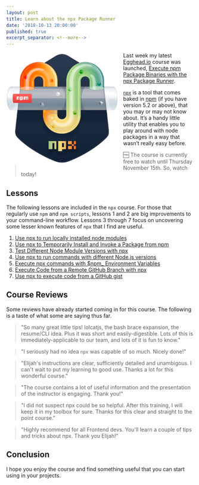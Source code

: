 ```yaml
---
layout: post
title: Learn about the npx Package Runner
date: '2018-10-13 20:00:00'
published: true
excerpt_separator: <!--more-->
---
```


<img src="../assets/images/2018/Nov/EGH_NPM-NPX.png" style="float: left; width: 300px; margin: 0 1em 1em 0; padding: 0;" /> Last week my latest [Egghead.io](https://egghead.io) course was launched, [Execute npm Package Binaries with the npx Package Runner](https://egghead.io/courses/execute-npm-package-binaries-with-the-npx-package-runner).

[`npx`](https://www.npmjs.com/package/npx) is a tool that comes baked in [npm](https://www.npmjs.com/) (if you have version 5.2 or above), that you may or may not know about. It’s a handy little utility that enables you to play around with node packages in a way that wasn’t really easy before.

> 🆓 The course is currently free to watch until Thursday November 15th. So, watch today!

<!--more-->

## Lessons

The following lessons are included in the `npx` course. For those that regularly use `npm` and `npm scripts`, lessons 1 and 2 are big improvements to your command-line workflow. Lessons 3 through 7 focus on uncovering some lesser known features of `npx` that I find are useful.

1. [Use npx to run locally installed node modules](https://egghead.io/lessons/npm-use-npx-to-run-locally-installed-node-modules)
2. [Use npx to Temporarily Install and Invoke a Package from npm](https://egghead.io/lessons/npm-use-npx-to-temporarily-install-and-invoke-a-package-from-npm)
3. [Test Different Node Module Versions with npx](https://egghead.io/lessons/npm-test-different-node-module-versions-with-npx)
4. [Use npx to run commands with different Node.js versions](https://egghead.io/lessons/npm-use-npx-to-run-commands-with-different-node-js-versions)
5. [Execute npx commands with $npm_ Environment Variables](https://egghead.io/lessons/npm-execute-npx-commands-with-npm_-environment-variables)
6. [Execute Code from a Remote GitHub Branch with npx](https://egghead.io/lessons/npm-execute-code-from-a-remote-github-branch-with-npx)
7. [Use npx to execute code from a GitHub gist](https://egghead.io/lessons/npm-use-npx-to-execute-code-from-a-github-gist)

## Course Reviews

Some reviews have already started coming in for this course. The following is a taste of what some are saying thus far. 

> "So many great little tips! lolcatjs, the bash brace expansion, the resume/CLI idea. Plus it was short and easily-digestible. Lots of this is immediately-applicable to our team, and lots of it is fun to know."

> "I seriously had no idea `npx` was capable of so much. Nicely done!"

> "Elijah's instructions are clear, sufficiently detailed and unambigous. I can't wait to put my learning to good use. Thanks a lot for this wonderful course."

> "The course contains a lot of useful information and the presentation of the instructor is engaging. Thank you!"

> "I did not suspect npx could be so helpful. After this training, I will keep it in my toolbox for sure. Thanks for this clear and straight to the point course."

> "Highly recommend for all Frontend devs. You'll learn a couple of tips and tricks about npx. Thank you Elijah!"

## Conclusion

I hope you enjoy the course and find something useful that you can start using in your projects. 
